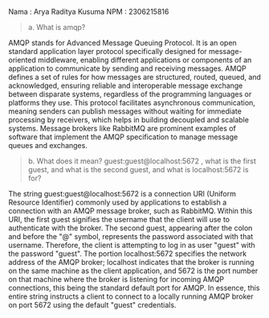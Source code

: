 Nama : Arya Raditya Kusuma
NPM : 2306215816

> a. What is amqp?

AMQP stands for Advanced Message Queuing Protocol. It is an open standard application layer protocol specifically designed for message-oriented middleware, enabling different applications or components of an application to communicate by sending and receiving messages. AMQP defines a set of rules for how messages are structured, routed, queued, and acknowledged, ensuring reliable and interoperable message exchange between disparate systems, regardless of the programming languages or platforms they use. This protocol facilitates asynchronous communication, meaning senders can publish messages without waiting for immediate processing by receivers, which helps in building decoupled and scalable systems. Message brokers like RabbitMQ are prominent examples of software that implement the AMQP specification to manage message queues and exchanges.

> b. What does it mean? guest:guest@localhost:5672 , what is the first guest, and what is the second guest, and what is localhost:5672 is for?

The string guest:guest@localhost:5672 is a connection URI (Uniform Resource Identifier) commonly used by applications to establish a connection with an AMQP message broker, such as RabbitMQ. Within this URI, the first guest signifies the username that the client will use to authenticate with the broker. The second guest, appearing after the colon and before the "@" symbol, represents the password associated with that username. Therefore, the client is attempting to log in as user "guest" with the password "guest". The portion localhost:5672 specifies the network address of the AMQP broker; localhost indicates that the broker is running on the same machine as the client application, and 5672 is the port number on that machine where the broker is listening for incoming AMQP connections, this being the standard default port for AMQP. In essence, this entire string instructs a client to connect to a locally running AMQP broker on port 5672 using the default "guest" credentials.